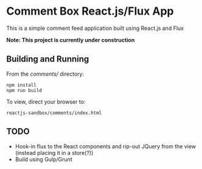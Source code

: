 # Comment Box React.js/Flux App
This is a simple comment feed application built using React.js and Flux

**Note: This project is currently under construction**

## Building and Running
From the *comments/* directory:

    npm install
    npm run build
    
To view, direct your browser to:

    reactjs-sandbox/comments/index.html

## TODO

 * Hook-in flux to the React components and rip-out JQuery from the view (instead placing it in a store(?))
 * Build using Gulp/Grunt